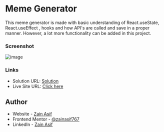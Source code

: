 # Meme Generator 

This meme generator is made with basic understanding of React.useState, React.useEffect , hooks and how API's are called 
and save in a proper manner. However, a lot more functionality can be added in this project.

### Screenshot

![image](https://user-images.githubusercontent.com/98703238/211212149-25eee675-e46d-428d-8185-93e075940a63.png)



### Links

- Solution URL: [Solution](https://github.com/ZainAsif767/Meme-Generator)
- Live Site URL: [Click here](https://memegenonreact.netlify.app/)

## Author

- Website - [Zain Asif](www.github.com/zainasif767)
- Frontend Mentor - [@zainasif767](https://www.frontendmentor.io/profile/ZainAsif767)
- LinkedIn - [Zain Asif](https://www.linkedin.com/in/zain-asif-614337233)
